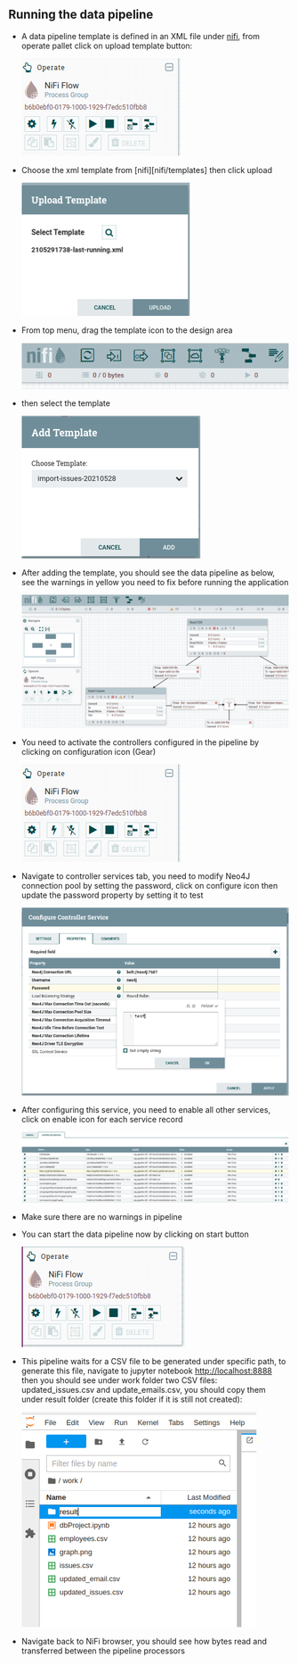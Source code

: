 ## Running the data pipeline
* A data pipeline template is defined in an XML file under [nifi](nifi/templates), from operate pallet
click on upload template button:

  ![upload template](manual/04-fix-configuration.png)

* Choose the xml template from [nifi][nifi/templates] then click upload

  ![upload template](manual/06-select-template.png)

* From top menu, drag the template icon to the design area  

  ![add template](manual/01-drag-drop-template.png)
* then select the template
  
  ![add template](manual/02-select-template.png)

* After adding the template, you should see the data pipeline as below, see the warnings in 
yellow you need to fix before running the application
    
  ![Data pipeline](manual/02-fix-warnings.png)
    
* You need to activate the controllers configured in the pipeline by clicking on configuration icon (Gear) 

  ![Configuration](manual/04-fix-configuration.png)
  
* Navigate to controller services tab, you need to modify Neo4J connection pool by setting
    the password, click on configure icon then update the password property by setting it to test
    
  ![service configuration](manual/05-configure-neo4j.png)

* After configuring this service, you need to enable all other services, click on enable icon 
 for each service record 
    
  ![Enable services](manual/07-all-services.png)
  
* Make sure there are no warnings in pipeline 
* You can start the data pipeline now by clicking on start button

  ![running data pipeline](manual/09-start-pipeline.png)
  
* This pipeline waits for a CSV file to be generated under specific path, to generate this file, 
 navigate to jupyter notebook [http://localhost:8888](http://localhost:8888) 
 then you should see under work folder two CSV files: updated_issues.csv and update_emails.csv, you should
 copy them under result folder (create this folder if it is still not created):
 
    ![copy csv](manual/08-create-upload-path.png) 

* Navigate back to NiFi browser, you should see how bytes read and
  transferred between the pipeline processors 

  